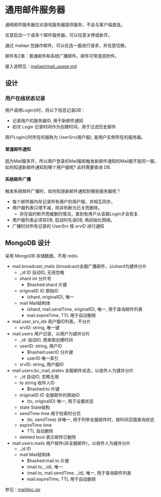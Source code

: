 # 通用邮件服务器

通用邮件服务器仅对游戏服务器提供服务，不会与客户端直连。

任意启动一个或多个邮件服务器，可以任意关停或新开。

通过 mailapi 包操作邮件。可以任选一服进行请求，并任意切换。

邮件有2类：普通邮件和系统广播邮件。邮件可带道具附件。

接入说明见：[mailapi/mail_usage.md](mailapi/mail_usage.md)

## 设计

### 用户在线状态记录
用户调用Login()时，将以下信息记录DB：
* 记录用户的服务器ID, 用于新邮件通知
* 初次 Login 记录时间作为创建时间，用于过滤历史邮件

用户Login()时所在的服称为 UserSrv(用户服), 是用户实例所在的服务器。

#### 普通邮件通知
因为Mail服多开，所以用户登录的Mail服和触发新邮件通知的Mail服不是同一服，
如何知道新邮件通知到哪个用户服呢? 此时需要查询 DB.

#### 系统邮件广播
触发系统邮件广播时，如何知道新邮件通知到哪些服务器呢？

* 每个邮件服内存记录所有用户的用户服，并相互同步。
* 用户服列表只增不减，除非判断为已关而删除。
	+ 存在临时断开而被删的情况，直到有用户从该服Login才会恢复.
* 用户服列表必须存DB, 启动时先读DB, 再初始化网络。
* 广播时对所有记录的 UserSrv 按 srvID 进行通知

## MongoDB 设计

采用 MongoDB 存储数据，不用 redis.

* mail.broadcast_mails (broadcast)全服广播邮件，以shard为键并分片
	+ _id ID 自动ID, 无用忽略
	+ shard int 分片号
		- $hashed:shard 片键
	+ originalID ID 原始ID
		- (shard, originalID), 唯一
	+ mail Mail结构体
		- (shard, mail.sendTime, originalID), 唯一, 用于查询邮件列表
		- mail.expireTime, TTL 用于自动删除
* mail.user_srv_ids 用户服ID列表，不分片
	+ srvID: string, 唯一键
* mail.users 用户记录，以用户为键并分片
	+ _id: 自动ID, 用来取创建时间
	+ userID: string, 用户ID
		- $hashed:userID 分片键
		- userID 唯一索引
	+ srvID: string, 用户服ID
* mail.users.bc_mail_states 全服邮件状态，以收件人为键并分片
	+ _id 自动ID, 忽略无用
	+ to string 收件人ID
		+ $hashed:to 片键
	+ originalID ID 全服邮件的原始ID
		+ (to, originalID) 唯一, 用于设置状态
	+ state State结构
	+ sendTime time 用于检索时分页
		+ (to, sendTime) 非唯一, 用于列举全服邮件时，按时间范围查询状态
	+ expireTime time
		+ TTL 自动删除
	+ deleted bool 表示邮件已删除
* mail.users.mails 用户邮件(非全服邮件)，以收件人为键并分片
	+ _id ID
	+ mail Mail结构体
		+ $hashed:mail.to 片键
		+ (mail.to, _id), 唯一
		+ (mail.to, mail.sendTime, _id), 唯一, 用于查询邮件列表
		+ mail.expireTime, TTL 用于自动删除

参见：[maildoc.go](rpcproc/handler/internal/maildoc/maildoc.go)

